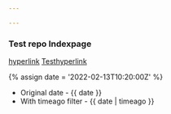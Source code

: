```yaml
---

---
```


### Test repo Indexpage

[hyperlink](/_pages/home.md)
[Testhyperlink](/docs/test.md)



{% assign date = '2022-02-13T10:20:00Z' %}

- Original date - {{ date }}
- With timeago filter - {{ date | timeago }}

